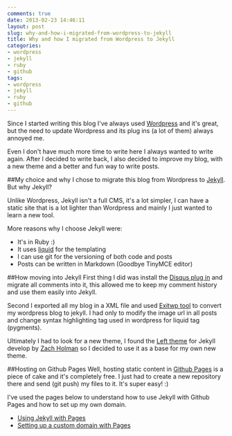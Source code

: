 ```yaml
---
comments: true
date: 2013-02-23 14:46:11
layout: post
slug: why-and-how-i-migrated-from-wordpress-to-jekyll
title: Why and how I migrated from Wordpress to Jekyll
categories:
- wordpress
- jekyll
- ruby
- github
tags:
- wordpress
- jekyll
- ruby
- github
---
```


Since I started writing this blog I've always used <a href="http://wordpress.org/" target="_blank">Wordpress</a> and it's great, but the need to update Wordpress and its plug ins (a lot of them) always annoyed me.

Even I don't have much more time to write here I always wanted to write again. After I decided to write back, I also decided to improve my blog, with a new theme and a better and fun way to write posts.

##My choice and why
I chose to migrate this blog from Wordpress to <a href="http://jekyllrb.org/" target="_blank">Jekyll</a>. But why Jekyll?

Unlike Wordpress, Jekyll isn't a full CMS, it's a lot simpler, I can have a static site that is a lot lighter than Wordpress and mainly I just wanted to learn a new tool.

More reasons why I choose Jekyll were:

* It's in Ruby :)
* It uses <a href="http://liquidmarkup.org" taget="_blank">liquid</a> for the templating
* I can use git for the versioning of both code and posts
* Posts can be written in Markdown (Goodbye TinyMCE editor)

##How moving into Jekyll
First thing I did was install the <a href="http://www.wordpress.org/extend/plugins/disqus-comment-system/" target="_blank">Disqus plug in</a> and migrate all comments into it, this allowed me to keep my comment history and use them easily into Jekyll.

Second I exported all my blog in a XML file and used <a href="https://github.com/thomasf/exitwp" target="_blank">Exitwp tool</a> to convert my wordpress blog to jekyll. I had only to modify the image url in all posts and change syntax highlighting tag used in wordpress for liquid tag (pygments).

Ultimately I had to look for a new theme, I found the <a href="https://github.com/holman/left" target="_blank">Left theme</a> for Jekyll develop by <a href="http://zachholman.com" target="_blank">Zach Holman</a> so I decided to use it as a base for my own new theme.

##Hosting on Github Pages
Well, hosting static content in <a href="http://pages.github.com" target="_blank">Github Pages</a> is a piece of cake and it's completely free.
I just had to create a new repository there and send (git push) my files to it. It's super easy! :)

I've used the pages below to understand how to use Jekyll with Github Pages and how to set up my own domain.

* <a href="https://help.github.com/articles/using-jekyll-with-pages" target="_blank">Using Jekyll with Pages</a>
* <a href="https://help.github.com/articles/setting-up-a-custom-domain-with-pages" target="_blank">Setting up a custom domain with Pages</a>